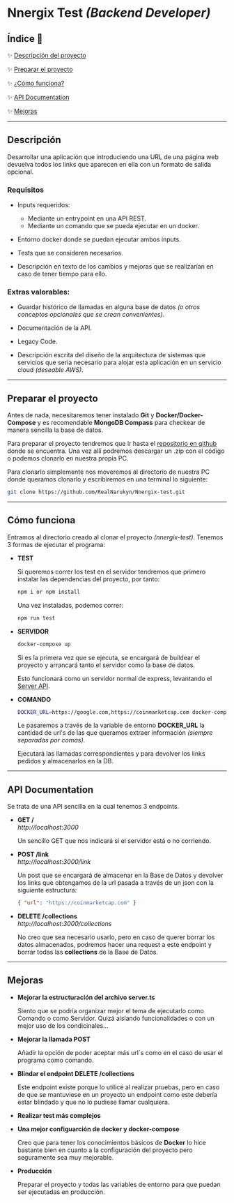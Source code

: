 # Nnergix Test _(Backend Developer)_

## Índice 🌴

✨ [Descripción del proyecto](#descripción)

✨ [Preparar el proyecto](#preparar-el-proyecto)

✨ [¿Cómo funciona?](#cómo-funciona)

✨ [API Documentation](#api-documentation)

✨ [Mejoras](#mejoras)

---

## Descripción

Desarrollar una aplicación que introduciendo una URL de una página web devuelva todos los links que aparecen en ella con un formato de salida opcional.

### Requisitos

- Inputs requeridos:

  - Mediante un entrypoint en una API REST.
  - Mediante un comando que se pueda ejecutar en un docker.

- Entorno docker donde se puedan ejecutar ambos inputs.

- Tests que se consideren necesarios.

- Descripción en texto de los cambios y mejoras que se realizarían en caso de tener tiempo para ello.

### Extras valorables:

- Guardar histórico de llamadas en alguna base de datos _(o otros conceptos opcionales que se crean convenientes)_.

- Documentación de la API.

- Legacy Code.

- Descripción escrita del diseño de la arquitectura de sistemas que servicios que sería necesario para alojar esta aplicación en un servicio cloud _(deseable AWS)_.

---

## Preparar el proyecto

Antes de nada, necesitaremos tener instalado **Git** y **Docker/Docker-Compose** y es recomendable **MongoDB Compass** para checkear de manera sencilla la base de datos.

Para preparar el proyecto tendremos que ir hasta el [repositorio en github](https://github.com/RealNarukyn/Nnergix-test) donde se encuentra.
Una vez allí podremos descargar un .zip con el código o podemos clonarlo en nuestra propia PC.

Para clonarlo simplemente nos moveremos al directorio de nuestra PC donde queramos clonarlo y escribiremos en una terminal lo siguiente:

```sh
git clone https://github.com/RealNarukyn/Nnergix-test.git
```

---

## Cómo funciona

Entramos al directorio creado al clonar el proyecto _(nnergix-test)_. Tenemos 3 formas de ejecutar el programa:

- **TEST**

  Si queremos correr los test en el servidor tendremos que primero instalar las dependencias del proyecto, por tanto:

  ```sh
  npm i or npm install
  ```

  Una vez instaladas, podemos correr:

  ```sh
  npm run test
  ```

- **SERVIDOR**

  ```sh
  docker-compose up
  ```

  Si es la primera vez que se ejecuta, se encargará de buildear el proyecto y arrancará tanto el servidor como la base de datos.

  Esto funcionará como un servidor normal de express, levantando el [Server API](##APIDocumentation).

- **COMANDO**

  ```sh
  DOCKER_URL=https://google.com,https://coinmarketcap.com docker-compose up
  ```

  Le pasaremos a través de la variable de entorno **DOCKER_URL** la cantidad de url's de las que queramos extraer información _(siempre separadas por comas)_.

  Ejecutará las llamadas correspondientes y para devolver los links pedidos y almacenarlos en la DB.

---

## API Documentation

Se trata de una API sencilla en la cual tenemos 3 endpoints.

- **GET /**  
   _http://localhost:3000_

  Un sencillo GET que nos indicará si el servidor está o no corriendo.

- **POST /link**  
   _http://localhost:3000/link_

  Un post que se encargará de almacenar en la Base de Datos y devolver los links que obtengamos de la url pasada a través de un json con la siguiente estructura:

  ```json
  { "url": "https://coinmarketcap.com" }
  ```

- **DELETE /collections**  
  _http://localhost:3000/collections_

  No creo que sea necesario usarlo, pero en caso de querer borrar los datos almacenados, podremos hacer una request a este endpoint y borrar todas las **collections** de la Base de Datos.

---

## Mejoras

- **Mejorar la estructuración del archivo server.ts**

  Siento que se podría organizar mejor el tema de ejecutarlo como Comando o como Servidor. Quizá aislando funcionalidades o con un mejor uso de los condicinales...

- **Mejorar la llamada POST**

  Añadir la opción de poder aceptar más url´s como en el caso de usar el programa como comando.

- **Blindar el endpoint DELETE /collections**

  Este endpoint existe porque lo utilicé al realizar pruebas, pero en caso de que se mantuviese en un proyecto un endpoint como este debería estar blindado y que no lo pudiese llamar cualquiera.

- **Realizar test más complejos**

- **Una mejor configuarción de docker y docker-compose**

  Creo que para tener los conocimientos básicos de **Docker** lo hice bastante bien en cuanto a la configuración del proyecto pero seguramente sea muy mejorable.

- **Producción**

  Preparar el proyecto y todas las variables de entorno para que puedan ser ejecutadas en producción.
